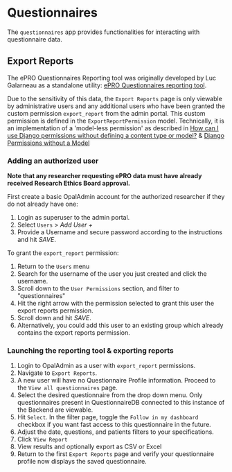 # Questionnaires

The `questionnaires` app provides functionalities for interacting with questionnaire data.

## Export Reports

The ePRO Questionnaires Reporting tool was originally developed by Luc Galarneau as a standalone utility: [ePRO Questionnaires reporting tool][questionnaire-reporting-repo].

Due to the sensitivity of this data, the `Export Reports` page is only viewable by administrative users and any additional users who have been granted the custom permission `export_report` from the admin portal. This custom permission is defined in the `ExportReportPermission` model. Technically, it is an implementation of a 'model-less permission' as described in [How can I use Django permissions without defining a content type or model?][django-modelless-perms-stackoverflow] & [Django Permissions without a Model][django-modelless-perms-github]

### Adding an authorized user

**Note that any researcher requesting ePRO data must have already received Research Ethics Board approval.**

First create a basic OpalAdmin account for the authorized researcher if they do not already have one:

1. Login as superuser to the admin portal.
2. Select `Users` > *Add User +*
3. Provide a Username and secure password according to the instructions and hit *SAVE*.

To grant the `export_report` permission:

1. Return to the `Users` menu
2. Search for the username of the user you just created and click the username.
3. Scroll down to the `User Permissions` section, and filter to "questionnaires"
4. Hit the right arrow with the permission selected to grant this user the export reports permission.
5. Scroll down and hit *SAVE*.
6. Alternatively, you could add this user to an existing group which already contains the export reports permission.

### Launching the reporting tool & exporting reports

1. Login to OpalAdmin as a user with `export_report` permissions.
2. Navigate to `Export Reports`.
3. A new user will have no Questionnaire Profile information. Proceed to the `View all questionnaires` page.
4. Select the desired questionnaire from the drop down menu. Only questionnaires present in QuestionnaireDB connected to this instance of the Backend are viewable.
5. Hit `Select`. In the filter page, toggle the `Follow in my dashboard` checkbox if you want fast access to this questionnaire in the future.
6. Adjust the date, questions, and patients filters to your specifications.
7. Click `View Report`
8. View results and optionally export as CSV or Excel
9. Return to the first `Export Reports` page and verify your questionnaire profile now displays the saved questionnaire.

<!-- Link identifiers -->
[django-modelless-perms-github]: https://github.com/surfer190/fixes/blob/master/docs/django/django-permissions-without-a-model.md
[django-modelless-perms-stackoverflow]: https://stackoverflow.com/questions/13932774/how-can-i-use-django-permissions-without-defining-a-content-type-or-model
[questionnaire-reporting-repo]: https://gitlab.com/opalmedapps/opalquestionnairesDB
